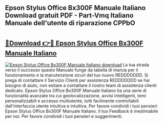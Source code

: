## Epson Stylus Office Bx300F Manuale Italiano Download gratuit PDF - Part-Vmq Italiano Manuale dell'utente di riparazione CPPbO

# <h2><a href="http://dfa7t0u.blite.top/?on=Epson+Stylus+Office+Bx300F+Manuale+Italiano">🔗Download 👉🔴 Epson Stylus Office Bx300F Manuale Italiano</a></h2>

[![Epson Stylus Office Bx300F Manuale Italiano download](https://i.imgur.com/lujVjoI.png)](http://dfa7t0u.blite.top/?on=Epson+Stylus+Office+Bx300F+Manuale+Italiano)
La tua strada verso il successo questo Manuale funge da tabella di marcia per il funzionamento e la manutenzione sicuri del tuo nuovo REDDDDDDD. Si prega di contattare il Servizio Clienti per assistenza REDDDDDDD se hai bisogno di aiuto, non esitare a contattare il nostro team di assistenza clienti dedicato. Epson Stylus Office Bx300F Manuale Italiano ha una serie di funzionalità avanzate tra cui geolocalizzazione, avvisi intelligenti, temi personalizzabili e accesso multiutente, tutti facilmente controllabili dall'interfaccia utente intuitiva e intuitiva. Per favore condividi i tuoi pensieri Epson Stylus Office Bx300F Manuale Italiano. Il tuo Feedback è inestimabile per noi. Per favore condividi i tuoi pensieri e suggerimenti.
